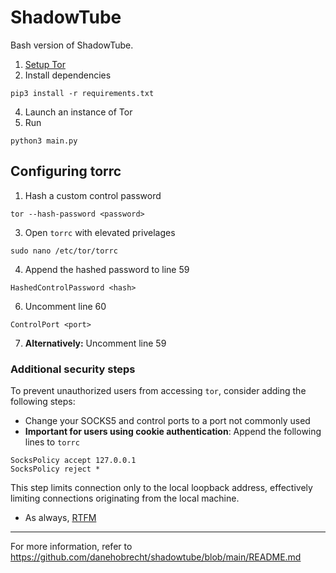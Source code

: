 # ShadowTube
Bash version of ShadowTube.
1. [Setup Tor](https://github.com/danehobrecht/shadowtube-bash/blob/main/torinst.md)
2. Install dependencies
```
pip3 install -r requirements.txt
```
4. Launch an instance of Tor
5. Run
```
python3 main.py
```
## Configuring torrc
1. Hash a custom control password
```
tor --hash-password <password>
```
3. Open `torrc` with elevated privelages
```
sudo nano /etc/tor/torrc
```
4. Append the hashed password to line 59
```
HashedControlPassword <hash>
```
6. Uncomment line 60
```
ControlPort <port>
```
7. **Alternatively:** Uncomment line 59
### Additional security steps
To prevent unauthorized users from accessing `tor`, consider adding the following steps:
- Change your SOCKS5 and control ports to a port not commonly used
- **Important for users using cookie authentication**: Append the following lines to `torrc`
```
SocksPolicy accept 127.0.0.1
SocksPolicy reject *
```
This step limits connection only to the local loopback address, effectively limiting connections originating from the local machine.
- As always, [RTFM](https://tor.void.gr/docs/tor-manual.html.en)
---
For more information, refer to https://github.com/danehobrecht/shadowtube/blob/main/README.md

